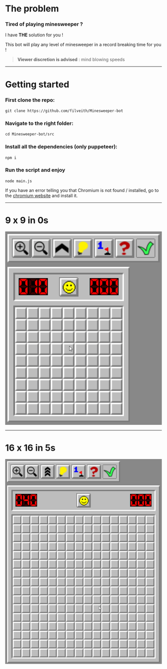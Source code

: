 # The problem
### **Tired of playing minesweeper ?**

I have **THE** solution for you !

This bot will play any level of minesweeper in a record breaking time for you !

> __Viewer discretion is advised__ : mind blowing speeds

---
# Getting started

### First clone the repo:

    git clone https://github.com/filveith/Minesweeper-bot

### Navigate to the right folder:

    cd Minesweeper-bot/src

### Install all the dependencies (only puppeteer):

    npm i
### Run the script and enjoy

    node main.js 

If you have an error telling you that Chromium is not found / installed, go to the [chromium website](https://www.chromium.org/getting-involved/download-chromium/) and install it.

---
# 9 x 9 in 0s
![9x9](./img/9x9.gif)

--- 
# 16 x 16 in 5s
![16x16](./img/16x16.gif)
